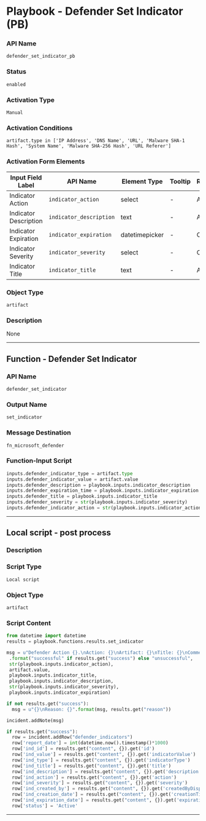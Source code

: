 <!--
    DO NOT MANUALLY EDIT THIS FILE
    THIS FILE IS AUTOMATICALLY GENERATED WITH resilient-sdk codegen
    Generated with resilient-sdk v50.0.131
-->

# Playbook - Defender Set Indicator (PB)

### API Name
`defender_set_indicator_pb`

### Status
`enabled`

### Activation Type
`Manual`

### Activation Conditions
`artifact.type in ['IP Address', 'DNS Name', 'URL', 'Malware SHA-1 Hash', 'System Name', 'Malware SHA-256 Hash', 'URL Referer']`

### Activation Form Elements
| Input Field Label | API Name | Element Type | Tooltip | Requirement |
| ----------------- | -------- | ------------ | ------- | ----------- |
| Indicator Action | `indicator_action` | select | - | Always |
| Indicator Description | `indicator_description` | text | - | Always |
| Indicator Expiration | `indicator_expiration` | datetimepicker | - | Optional |
| Indicator Severity | `indicator_severity` | select | - | Optional |
| Indicator Title | `indicator_title` | text | - | Always |

### Object Type
`artifact`

### Description
None


---
## Function - Defender Set Indicator

### API Name
`defender_set_indicator`

### Output Name
`set_indicator`

### Message Destination
`fn_microsoft_defender`

### Function-Input Script
```python
inputs.defender_indicator_type = artifact.type
inputs.defender_indicator_value = artifact.value
inputs.defender_description = playbook.inputs.indicator_description
inputs.defender_expiration_time = playbook.inputs.indicator_expiration
inputs.defender_title = playbook.inputs.indicator_title
inputs.defender_severity = str(playbook.inputs.indicator_severity)
inputs.defender_indicator_action = str(playbook.inputs.indicator_action)
```

---

## Local script - post process

### Description


### Script Type
`Local script`

### Object Type
`artifact`

### Script Content
```python
from datetime import datetime
results = playbook.functions.results.set_indicator

msg = u"Defender Action {}.\nAction: {}\nArtifact: {}\nTitle: {}\nComment: {}\nSeverity: {}\nExpiration: {}"\
 .format("successful" if results.get("success") else "unsuccessful",
 str(playbook.inputs.indicator_action),
 artifact.value,
 playbook.inputs.indicator_title,
 playbook.inputs.indicator_description,
 str(playbook.inputs.indicator_severity),
 playbook.inputs.indicator_expiration)

if not results.get("success"):
  msg = u"{}\nReason: {}".format(msg, results.get("reason"))

incident.addNote(msg)

if results.get("success"):
  row = incident.addRow("defender_indicators")
  row['report_date'] = int(datetime.now().timestamp()*1000)
  row['ind_id'] = results.get("content", {}).get('id')
  row['ind_value'] = results.get("content", {}).get('indicatorValue')
  row['ind_type'] = results.get("content", {}).get('indicatorType')
  row['ind_title'] = results.get("content", {}).get('title')
  row['ind_description'] = results.get("content", {}).get('description')
  row['ind_action'] = results.get("content", {}).get('action')
  row['ind_severity'] = results.get("content", {}).get('severity')
  row['ind_created_by'] = results.get("content", {}).get('createdByDisplayName')
  row['ind_creation_date'] = results.get("content", {}).get('creationTimeDateTimeUtc_ts')
  row['ind_expiration_date'] = results.get("content", {}).get('expirationTime_ts')
  row['status'] = 'Active'
```

---

